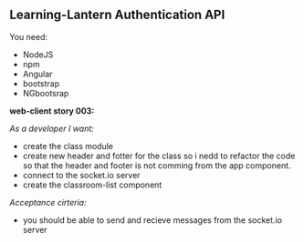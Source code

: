 ## Learning-Lantern Authentication API

You need:

- NodeJS
- npm
- Angular
- bootstrap
- NGbootsrap

**web-client story 003:**

_As a developer I want:_

- create the class module
- create new header and fotter for the class so i nedd to refactor the code so that the header and footer is not comming from the app component.
- connect to the socket.io server
- create the classroom-list component

_Acceptance cirteria:_

- you should be able to send and recieve messages from the socket.io server
